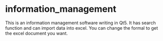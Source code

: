 # information_management
This is an information management software writing in Qt5.
It has search function and can import data into excel.
You can change the formal to get the excel document you want.
